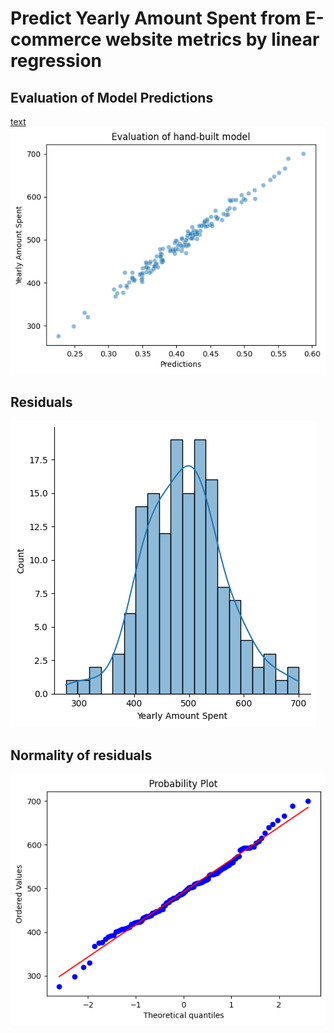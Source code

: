 # Predict Yearly Amount Spent from E-commerce website metrics by linear regression

## Evaluation of Model Predictions
[text](blob:vscode-webview%3A//1rtistq2utgs23tkds28qnkc91stpo3e6ka26ab4qo23gk9b3p6d/72eb7acd-a826-4c47-b7c0-e6e8c43123df)
![alt text](image.png)

## Residuals
![alt text](image-2.png)

## Normality of residuals
![alt text](image-3.png)